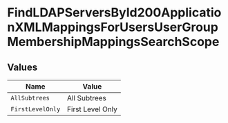 # FindLDAPServersById200ApplicationXMLMappingsForUsersUserGroupMembershipMappingsSearchScope


## Values

| Name             | Value            |
| ---------------- | ---------------- |
| `AllSubtrees`    | All Subtrees     |
| `FirstLevelOnly` | First Level Only |